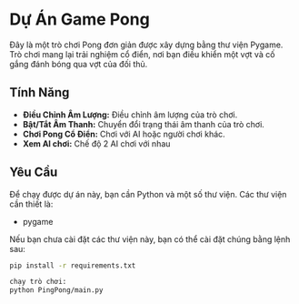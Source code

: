 # Dự Án Game Pong

Đây là một trò chơi Pong đơn giản được xây dựng bằng thư viện Pygame. Trò chơi mang lại trải nghiệm cổ điển, nơi bạn điều khiển một vợt và cố gắng đánh bóng qua vợt của đối thủ. 

## Tính Năng
- **Điều Chỉnh Âm Lượng:** Điều chỉnh âm lượng của trò chơi.
- **Bật/Tắt Âm Thanh:** Chuyển đổi trạng thái âm thanh của trò chơi.
- **Chơi Pong Cổ Điển:** Chơi với AI hoặc người chơi khác.
- **Xem AI chơi:** Chế độ 2 AI chơi với nhau

## Yêu Cầu

Để chạy được dự án này, bạn cần Python và một số thư viện. Các thư viện cần thiết là:

- pygame

Nếu bạn chưa cài đặt các thư viện này, bạn có thể cài đặt chúng bằng lệnh sau:

```bash
pip install -r requirements.txt

chạy trò chơi:
python PingPong/main.py
